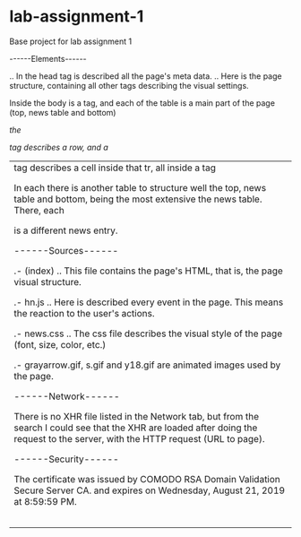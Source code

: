 # lab-assignment-1
Base project for lab assignment 1

------Elements------

<head>.. In the head tag is described all the page's meta data.

<body>.. Here is the page structure, containing all other tags describing the visual settings.

Inside the body is a <table> tag, and each <tr> of the table is a main part of the page (top, news table and bottom)

*the <tr> tag describes a row, and a <td> tag describes a cell inside that tr, all inside a <table> tag*

In each there is another table to structure well the top, news table and bottom, being the most extensive the news table. There, each <tr> is a different news entry.


------Sources------

.- (index) .. This file contains the page's HTML, that is, the page visual structure.

.- hn.js .. Here is described every event in the page. This means the reaction to the user's actions.

.- news.css .. The css file describes the visual style of the page (font, size, color, etc.)

.- grayarrow.gif, s.gif and y18.gif are animated images used by the page.


------Network------

There is no XHR file listed in the Network tab, but from the search I could see that the XHR are loaded after doing the request to the server, with the HTTP request (URL to page).


------Security------

The certificate was issued by COMODO RSA Domain Validation Secure Server CA. and expires on Wednesday, August 21, 2019 at 8:59:59 PM.


